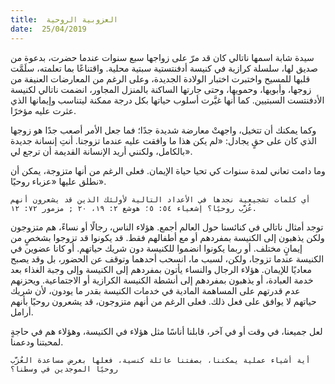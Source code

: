 ```yaml
---
title:  العزوبية الروحية
date:  25/04/2019
---
```


سيدة شابة اسمها ناتالي كان قد مرّ على زواجها سبع سنوات عندما حضرت، بدعوة من صديق لها، سلسلة كرازية في كنيسة أدفنتستية سبتية محلية. واقتناعًا بما تعلمته، سلَمَّت قلبها للمسيح واختبرت اختبار الولادة الجديدة، وعلى الرغم من المعارضات العنيفة من زوجها، وأبويها، وحمويها، وحتى جارتها الساكنة بالمنزل المجاور، انضمت ناتالي لكنيسة الأدفنتست السبتيين.  كما أنها غيَّرت أسلوب حياتها بكل درجة ممكنة ليتناسب وإيمانها الذي عثرت عليه مؤخرًا.

وكما يمكنك أن تتخيل، واجهتْ معارضة شديدة جدًا؛ فما جعل الأمر أصعب جدًا هو زوجها الذي كان على حقٍ يجادل: «لم يكن هذا ما وافقت عليه عندما تزوجنا. أنتِ إنسانة جديدة بالكامل، ولكنني أريد الإنسانة القديمة أن ترجع لي».

وما دامت تعاني لمدة سنوات كي تحيا حياة الإيمان. فعلى الرغم من أنها متزوجة، يمكن أن نطلق عليها «عزباء روحيًا».

`أي كلمات تشجيعية نجدها في الأعداد التالية لأولئك الذين قد يشعرون أنهم عُزَّب روحيًا؟ إشعياء ٥٤: ٥؛ هوشع ٢: ١٩، ٢٠ ; مزمور ٧٢: ١٢.`

توجد أمثال ناتالي في كنائسنا حول العالم أجمع. هؤلاء الناس، رجالًا أو نساءً، هم متزوجون ولكن يذهبون إلى الكنيسة بمفردهم أو مع أطفالهم فقط. قد يكونوا قد تزوجوا بشخصٍ من إيمانٍ مختلف. أو ربما يكونوا انضموا للكنيسة دون شريك حياتهم. أو كانا عضوين في الكنيسة عندما تزوجا، ولكن، لسبب ما، انسحب أحدهما وتوقف عن الحضور، بل وقد يصبح معاديًا للإيمان. هؤلاء الرجال والنساء يأتون بمفردهم إلى الكنيسة وإلى وجبة الغذاء بعد خدمة العبادة، أو يذهبون بمفردهم إلى أنشطة الكنيسة الكرازية أو الاجتماعية. ويحزنهم عدم قدرتهم على المساهمة المادية في خدمات الكنيسة بقدر ما يودون، لأن شريك حياتهم لا يوافق على فعل ذلك. فعلى الرغم من أنهم متزوجون، قد يشعرون روحيًا بأنهم أرامل.

لعل جميعنا، في وقت أو في آخر، قابلنا أناسًا مثل هؤلاء في الكنيسة، وهؤلاء هم في حاجةٍ لمحبتنا ودعمنا.

`أية أشياء عملية يمكننا، بصفتنا عائلة كنسية، فعلها بغرض مساعدة العُزَّب روحيًا الموجدين في وسطنا؟`